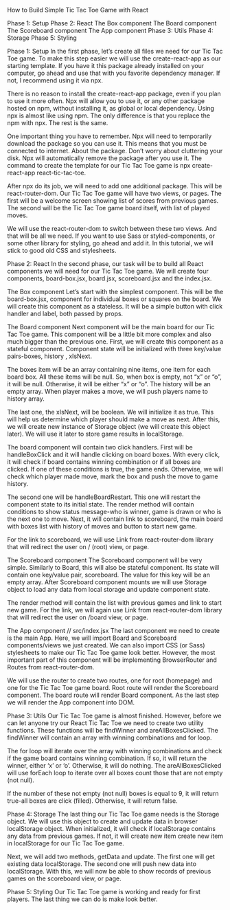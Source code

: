 How to Build Simple Tic Tac Toe Game with React

Phase 1: Setup
Phase 2: React
  The Box component
  The Board component
  The Scoreboard component
  The App component
Phase 3: Utils
Phase 4: Storage
Phase 5: Styling




Phase 1: Setup
In the first phase, let’s create all files we need for our Tic Tac Toe game. To make this step easier we will use the create-react-app as our starting template. If you have it this package already installed on your computer, go ahead and use that with you favorite dependency manager. If not, I recommend using it via npx.

There is no reason to install the create-react-app package, even if you plan to use it more often. Npx will allow you to use it, or any other package hosted on npm, without installing it, as global or local dependency. Using npx is almost like using npm. The only difference is that you replace the npm with npx. The rest is the same.

One important thing you have to remember. Npx will need to temporarily download the package so you can use it. This means that you must be connected to internet. About the package. Don’t worry about cluttering your disk. Npx will automatically remove the package after you use it. The command to create the template for our Tic Tac Toe game is npx create-react-app react-tic-tac-toe.

After npx do its job, we will need to add one additional package. This will be react-router-dom. Our Tic Tac Toe game will have two views, or pages. The first will be a welcome screen showing list of scores from previous games. The second will be the Tic Tac Toe game board itself, with list of played moves.

We will use the react-router-dom to switch between these two views. And that will be all we need. If you want to use Sass or styled-components, or some other library for styling, go ahead and add it. In this tutorial, we will stick to good old CSS and stylesheets.




Phase 2: React
In the second phase, our task will be to build all React components we will need for our Tic Tac Toe game. We will create four components, board-box.jsx, board.jsx, scoreboard.jsx and the index.jsx.

The Box component
Let’s start with the simplest component. This will be the board-box.jsx, component for individual boxes or squares on the board. We will create this component as a stateless. It will be a simple button with click handler and label, both passed by props.


The Board component
Next component will be the main board for our Tic Tac Toe game. This component will be a little bit more complex and also much bigger than the previous one. First, we will create this component as a stateful component. Component state will be initialized with three key/value pairs-boxes, history , xIsNext.

The boxes item will be an array containing nine items, one item for each board box. All these items will be null. So, when box is empty, not “x” or “o”, it will be null. Otherwise, it will be either “x” or “o”. The history will be an empty array. When player makes a move, we will push players name to history array.

The last one, the xIsNext, will be boolean. We will initialize it as true. This will help us determine which player should make a move as next. After this, we will create new instance of Storage object (we will create this object later). We will use it later to store game results in localStorage.

The board component will contain two click handlers. First will be handleBoxClick and it will handle clicking on board boxes. With every click, it will check if board contains winning combination or if all boxes are clicked. If one of these conditions is true, the game ends. Otherwise, we will check which player made move, mark the box and push the move to game history.

The second one will be handleBoardRestart. This one will restart the component state to its initial state. The render method will contain conditions to show status message-who is winner, game is drawn or who is the next one to move. Next, it will contain link to scoreboard, the main board with boxes list with history of moves and button to start new game.

For the link to scoreboard, we will use Link from react-router-dom library that will redirect the user on / (root) view, or page.


The Scoreboard component
The Scoreboard component will be very simple. Similarly to Board, this will also be stateful component. Its state will contain one key/value pair, scoreboard. The value for this key will be an empty array. After Scoreboard component mounts we will use Storage object to load any data from local storage and update component state.

The render method will contain the list with previous games and link to start new game. For the link, we will again use Link from react-router-dom library that will redirect the user on /board view, or page.




The App component // src/index.jsx
The last component we need to create is the main App. Here, we will import Board and Scoreboard components/views we just created. We can also import CSS (or Sass) stylesheets to make our Tic Tac Toe game look better. However, the most important part of this component will be implementing BrowserRouter and Routes from react-router-dom.

We will use the router to create two routes, one for root (homepage) and one for the Tic Tac Toe game board. Root route will render the Scoreboard component. The board route will render Board component. As the last step we will render the App component into DOM.




Phase 3: Utils
Our Tic Tac Toe game is almost finished. However, before we can let anyone try our React Tic Tac Toe we need to create two utility functions. These functions will be findWinner and areAllBoxesClicked. The findWinner will contain an array with winning combinations and for loop.

The for loop will iterate over the array with winning combinations and check if the game board contains winning combination. If so, it will return the winner, either ‘x’ or ‘o’. Otherwise, it will do nothing. The areAllBoxesClicked will use forEach loop to iterate over all boxes count those that are not empty (not null).

If the number of these not empty (not null) boxes is equal to 9, it will return true-all boxes are click (filled). Otherwise, it will return false.




Phase 4: Storage
The last thing our Tic Tac Toe game needs is the Storage object. We will use this object to create and update data in browser localStorage object. When initialized, it will check if localStorage contains any data from previous games. If not, it will create new item create new item in localStorage for our Tic Tac Toe game.

Next, we will add two methods, getData and update. The first one will get existing data localStorage. The second one will push new data into localStorage. With this, we will now be able to show records of previous games on the scoreboard view, or page.




Phase 5: Styling
Our Tic Tac Toe game is working and ready for first players. The last thing we can do is make look better.